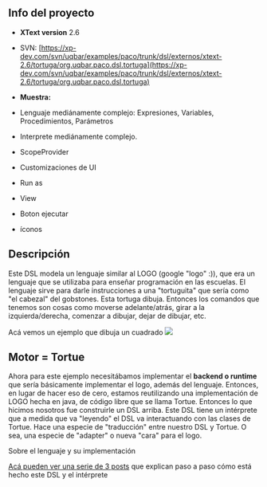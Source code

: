 ## []()Info del proyecto

* **XText version** 2.6
* SVN: [https://xp-dev.com/svn/uqbar/examples/paco/trunk/dsl/externos/xtext-2.6/tortuga/org.uqbar.paco.dsl.tortuga](https://xp-dev.com/svn/uqbar/examples/paco/trunk/dsl/externos/xtext-2.6/tortuga/org.uqbar.paco.dsl.tortuga)
* **Muestra:**


 * Lenguaje mediánamente complejo: Expresiones, Variables, Procedimientos, Parámetros
 * Interprete mediánamente complejo.
 * ScopeProvider
 * Customizaciones de UI

  * Run as
  * View
  * Boton ejecutar
  * íconos

## []()Descripción

Este DSL modela un lenguaje similar al LOGO (google "logo" :)), que era un lenguaje que se utilizaba para enseñar programación en las escuelas. El lenguaje sirve para darle instrucciones a una "tortuguita" que sería como "el cabezal" del gobstones. Esta tortuga dibuja. Entonces los comandos que tenemos son cosas como moverse adelante/atrás, girar a la izquierda/derecha, comenzar a dibujar, dejar de dibujar, etc.


Acá vemos un ejemplo que dibuja un cuadrado
![](https://sites.google.com/site/programacionhm/_/rsrc/1446556320083/conceptos/dsls/domainspecificlanguage/dsl---xtext/xtext---tortuga-aka-logo-interpretada/Screen%20Shot%202015-11-03%20at%2010.09.10.png)




## []()Motor = Tortue

Ahora para este ejemplo necesitábamos implementar el **backend o runtime** que sería básicamente implementar el logo, además del lenguaje.
Entonces, en lugar de hacer eso de cero, estamos reutilizando una implementación de LOGO hecha en java, de código libre que se llama Tortue.
Entonces lo que hicimos nosotros fue construirle un DSL arriba. Este DSL tiene un intérprete que a medida que va "leyendo" el DSL va interactuando con las clases de Tortue. Hace una especie de "traducción" entre nuestro DSL y Tortue. O sea, una especie de "adapter" o nueva "cara" para el logo.


Sobre el lenguaje y su implementación

[Acá pueden ver una serie de 3 posts](http://blog.uqbar-project.org/2015/06/tutorial-language-development-with.html) que explican paso a paso cómo está hecho este DSL y el intérprete